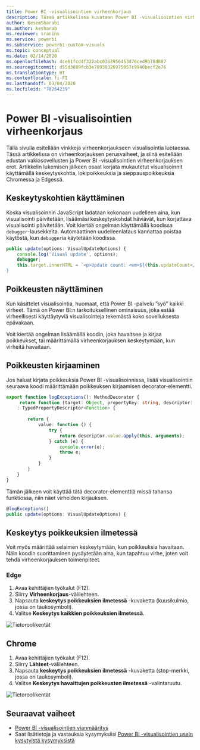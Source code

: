 ```yaml
---
title: Power BI -visualisointien virheenkorjaus
description: Tässä artikkelissa kuvataan Power BI -visualisointien virheenkorjaustapoja.
author: KesemSharabi
ms.author: kesharab
ms.reviewer: sranins
ms.service: powerbi
ms.subservice: powerbi-custom-visuals
ms.topic: conceptual
ms.date: 02/14/2020
ms.openlocfilehash: 4ce61fcd4f322abc0362956453d76ced9b78d887
ms.sourcegitcommit: d55d3089fcb3e78930326975957c9940becf2e76
ms.translationtype: HT
ms.contentlocale: fi-FI
ms.lasthandoff: 03/04/2020
ms.locfileid: "78264239"
---
```

# <a name="how-to-debug-power-bi-visuals"></a>Power BI -visualisointien virheenkorjaus

Tällä sivulla esitellään vinkkejä virheenkorjaukseen visualisointia luotaessa. Tässä artikkelissa on virheenkorjauksen perusvaiheet, ja siinä esitellään edustan vakiosovellusten ja Power BI -visualisointien virheenkorjauksen erot.
Artikkelin lukemisen jälkeen osaat korjata mukautetut visualisoinnit käyttämällä keskeytyskohtia, lokipoikkeuksia ja sieppauspoikkeuksia Chromessa ja Edgessä.

## <a name="using-breakpoints"></a>Keskeytyskohtien käyttäminen

Koska visualisoinnin JavaScript ladataan kokonaan uudelleen aina, kun visualisointi päivitetään, lisäämäsi keskeytyskohdat häviävät, kun korjattava visualisointi päivitetään. Voit kiertää ongelman käyttämällä koodissa `debugger`-lausekkeita. Automaattinen uudelleenlataus kannattaa poistaa käytöstä, kun `debugger`ia käytetään koodissa.

```typescript
public update(options: VisualUpdateOptions) {
    console.log('Visual update', options);
    debugger;
    this.target.innerHTML = `<p>Update count: <em>${(this.updateCount</em></p>`;
}
```


## <a name="showing-exceptions"></a>Poikkeusten näyttäminen

Kun käsittelet visualisointia, huomaat, että Power BI -palvelu ”syö” kaikki virheet. Tämä on Power BI:n tarkoituksellinen ominaisuus, joka estää virheellisesti käyttäytyviä visualisointeja tekemästä koko sovelluksesta epävakaan.

Voit kiertää ongelman lisäämällä koodin, joka havaitsee ja kirjaa poikkeukset, tai määrittämällä virheenkorjauksen keskeytymään, kun virheitä havaitaan.


## <a name="log-exceptions"></a>Poikkeusten kirjaaminen

Jos haluat kirjata poikkeuksia Power BI -visualisoinnissa, lisää visualisointiin seuraava koodi määrittämään poikkeuksen kirjaamisen decorator-elementti.

```typescript
export function logExceptions(): MethodDecorator {
     return function (target: Object, propertyKey: string, descriptor: TypedPropertyDescriptor<Function>)
    : TypedPropertyDescriptor<Function> {
            
        return {
            value: function () {
                try {
                    return descriptor.value.apply(this, arguments);
                } catch (e) {
                    console.error(e);
                    throw e;
                }
            }
        }
    }
}
```
Tämän jälkeen voit käyttää tätä decorator-elementtiä missä tahansa funktiossa, niin näet virheiden kirjauksen.

```typescript
@logExceptions()
public update(options: VisualUpdateOptions) {
```

## <a name="break-on-exceptions"></a>Keskeytys poikkeuksien ilmetessä

Voit myös määrittää selaimen keskeytymään, kun poikkeuksia havaitaan. Näin koodin suorittaminen pysäytetään aina, kun tapahtuu virhe, joten voit tehdä virheenkorjauksen toimenpiteet.

### <a name="edge"></a>Edge

1. Avaa kehittäjien työkalut (F12).
2. Siirry **Virheenkorjaus**-välilehteen.
3. Napsauta **keskeytys poikkeuksien ilmetessä** -kuvaketta (kuusikulmio, jossa on taukosymboli).
4. Valitse **Keskeytys kaikkien poikkeuksien ilmetessä**.

![Tietoroolikentät](./media/how-to-debug-edge.png)

## <a name="chrome"></a>Chrome

1. Avaa kehittäjien työkalut (F12).
2. Siirry **Lähteet**-välilehteen.
3. Napsauta **keskeytys poikkeuksien ilmetessä** -kuvaketta (stop-merkki, jossa on taukosymboli).
4. Valitse **Keskeytys havaittujen poikkeusten ilmetessä** -valintaruutu.

![Tietoroolikentät](./media/how-to-debug-chrome.png)

## <a name="next-steps"></a>Seuraavat vaiheet
* [Power BI -visualisointien vianmääritys](../power-bi-custom-visuals-troubleshoot.md)
* Saat lisätietoja ja vastauksia kysymyksiisi [Power BI -visualisointien usein kysytyistä kysymyksistä](../power-bi-custom-visuals-faq.md#organizational-power-bi-visuals)
